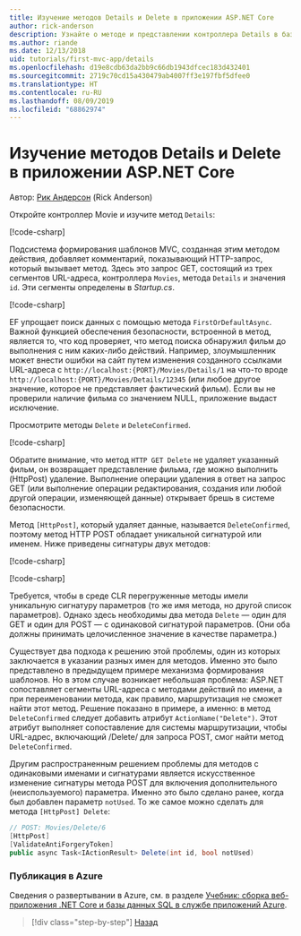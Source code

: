 ```yaml
---
title: Изучение методов Details и Delete в приложении ASP.NET Core
author: rick-anderson
description: Узнайте о методе и представлении контроллера Details в базовом приложении ASP.NET Core MVC.
ms.author: riande
ms.date: 12/13/2018
uid: tutorials/first-mvc-app/details
ms.openlocfilehash: d19e8cdb63da2bb9c66db1943dfcec183d432401
ms.sourcegitcommit: 2719c70cd15a430479ab4007ff3e197fbf5dfee0
ms.translationtype: HT
ms.contentlocale: ru-RU
ms.lasthandoff: 08/09/2019
ms.locfileid: "68862974"
---
```

# <a name="examine-the-details-and-delete-methods-of-an-aspnet-core-app"></a>Изучение методов Details и Delete в приложении ASP.NET Core

Автор: [Рик Андерсон](https://twitter.com/RickAndMSFT) (Rick Anderson)

Откройте контроллер Movie и изучите метод `Details`:

[!code-csharp[](start-mvc/sample/MvcMovie22/Controllers/MoviesController.cs?name=snippet_details)]

Подсистема формирования шаблонов MVC, созданная этим методом действия, добавляет комментарий, показывающий HTTP-запрос, который вызывает метод. Здесь это запрос GET, состоящий из трех сегментов URL-адреса, контроллера `Movies`, метода `Details` и значения `id`. Эти сегменты определены в *Startup.cs*.

[!code-csharp[](start-mvc/sample/MvcMovie/Startup.cs?highlight=5&name=snippet_1)]

EF упрощает поиск данных с помощью метода `FirstOrDefaultAsync`. Важной функцией обеспечения безопасности, встроенной в метод, является то, что код проверяет, что метод поиска обнаружил фильм до выполнения с ним каких-либо действий. Например, злоумышленник может внести ошибки на сайт путем изменения созданного ссылками URL-адреса с `http://localhost:{PORT}/Movies/Details/1` на что-то вроде `http://localhost:{PORT}/Movies/Details/12345` (или любое другое значение, которое не представляет фактический фильм). Если вы не проверили наличие фильма со значением NULL, приложение выдаст исключение.

Просмотрите методы `Delete` и `DeleteConfirmed`.

[!code-csharp[](start-mvc/sample/MvcMovie22/Controllers/MoviesController.cs?name=snippet_delete)]

Обратите внимание, что метод `HTTP GET Delete` не удаляет указанный фильм, он возвращает представление фильма, где можно выполнить (HttpPost) удаление. Выполнение операции удаления в ответ на запрос GET (или выполнение операции редактирования, создания или любой другой операции, изменяющей данные) открывает брешь в системе безопасности.

Метод `[HttpPost]`, который удаляет данные, называется `DeleteConfirmed`, поэтому метод HTTP POST обладает уникальной сигнатурой или именем. Ниже приведены сигнатуры двух методов:

[!code-csharp[](start-mvc/sample/MvcMovie/Controllers/MoviesController.cs?name=snippet_delete2)]

[!code-csharp[](start-mvc/sample/MvcMovie/Controllers/MoviesController.cs?name=snippet_delete3)]

Требуется, чтобы в среде CLR перегруженные методы имели уникальную сигнатуру параметров (то же имя метода, но другой список параметров). Однако здесь необходимы два метода `Delete` — один для GET и один для POST — с одинаковой сигнатурой параметров. (Они оба должны принимать целочисленное значение в качестве параметра.)

Существует два подхода к решению этой проблемы, один из которых заключается в указании разных имен для методов. Именно это было представлено в предыдущем примере механизма формирования шаблонов. Но в этом случае возникает небольшая проблема: ASP.NET сопоставляет сегменты URL-адреса с методами действий по имени, а при переименовании метода, как правило, маршрутизация не сможет найти этот метод. Решение показано в примере, а именно: в метод `DeleteConfirmed` следует добавить атрибут `ActionName("Delete")`. Этот атрибут выполняет сопоставление для системы маршрутизации, чтобы URL-адрес, включающий /Delete/ для запроса POST, смог найти метод `DeleteConfirmed`.

Другим распространенным решением проблемы для методов с одинаковыми именами и сигнатурами является искусственное изменение сигнатуры метода POST для включения дополнительного (неиспользуемого) параметра. Именно это было сделано ранее, когда был добавлен параметр `notUsed`. То же самое можно сделать для метода `[HttpPost] Delete`:

```csharp
// POST: Movies/Delete/6
[HttpPost]
[ValidateAntiForgeryToken]
public async Task<IActionResult> Delete(int id, bool notUsed)
```

### <a name="publish-to-azure"></a>Публикация в Azure

Сведения о развертывании в Azure, см. в разделе [Учебник: сборка веб-приложения .NET Core и базы данных SQL в службе приложений Azure](/azure/app-service/app-service-web-tutorial-dotnetcore-sqldb).

> [!div class="step-by-step"]
> [Назад](validation.md)
